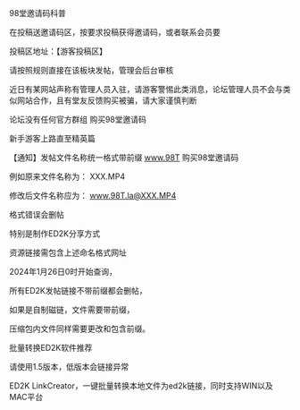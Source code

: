 98堂邀请码科普
 

 在投稿送邀请码区，按要求投稿获得邀请码，或者联系会员要


投稿区地址：【游客投稿区】

请按照规则直接在该板块发帖，管理会后台审核


近日有某网站声称有管理人员入驻，请游客警惕此类消息，论坛管理人员不会与类似网站合作，且有堂友反馈购买被骗，请大家谨慎判断


论坛没有任何官方群组
购买98堂邀请码

新手游客上路直至精英篇



 【通知】发帖文件名称统一格式带前缀  www.98T
购买98堂邀请码

例如原来文件名称为： XXX.MP4

修改后文件名称应为： www.98T.la@XXX.MP4


格式错误会删帖

特别是制作ED2K分享方式

资源链接需包含上述命名格式网址


2024年1月26日0时开始查询，

所有ED2K发帖链接不带前缀都会删帖，

如果是自制磁链，文件需要带前缀，

压缩包内文件同样需要更改和包含前缀。


批量转换ED2K软件推荐

请使用1.5版本，低版本会链接异常


ED2K LinkCreator，一键批量转换本地文件为ed2k链接，同时支持WIN以及MAC平台 
